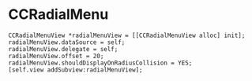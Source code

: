 CCRadialMenu
============

    CCRadialMenuView *radialMenuView = [[CCRadialMenuView alloc] init];
    radialMenuView.dataSource = self;
    radialMenuView.delegate = self;
    radialMenuView.offset = 20;
    radialMenuView.shouldDisplayOnRadiusCollision = YES;
    [self.view addSubview:radialMenuView];
